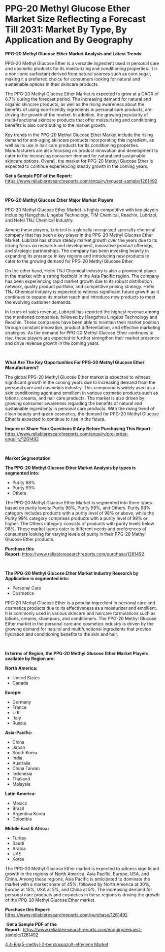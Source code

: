 <p><h1>PPG-20 Methyl Glucose Ether Market Size Reflecting a Forecast Till 2031: Market By Type, By Application and By Geography</h1></p><p><strong>PPG-20 Methyl Glucose Ether Market Analysis and Latest Trends</strong></p>
<p><p>PPG-20 Methyl Glucose Ether is a versatile ingredient used in personal care and cosmetic products for its moisturizing and conditioning properties. It is a non-ionic surfactant derived from natural sources such as corn sugar, making it a preferred choice for consumers looking for natural and sustainable options in their skincare products.</p><p>The PPG-20 Methyl Glucose Ether Market is expected to grow at a CAGR of 6.7% during the forecast period. The increasing demand for natural and organic skincare products, as well as the rising awareness about the benefits of using eco-friendly ingredients in personal care products, are driving the growth of the market. In addition, the growing popularity of multi-functional skincare products that offer moisturizing and conditioning benefits is also contributing to the market growth.</p><p>Key trends in the PPG-20 Methyl Glucose Ether Market include the rising demand for anti-aging skincare products incorporating this ingredient, as well as its use in hair care products for its conditioning properties. Manufacturers are also focusing on product innovation and development to cater to the increasing consumer demand for natural and sustainable skincare options. Overall, the market for PPG-20 Methyl Glucose Ether is expected to continue experiencing steady growth in the coming years.</p></p>
<p><strong>Get a Sample PDF of the Report:&nbsp;</strong> <a href="https://www.reliableresearchreports.com/enquiry/request-sample/1261492">https://www.reliableresearchreports.com/enquiry/request-sample/1261492</a></p>
<p>&nbsp;</p>
<p><strong>PPG-20 Methyl Glucose Ether Major Market Players</strong></p>
<p><p>PPG-20 Methyl Glucose Ether Market is highly competitive with key players including Hangzhou Lingeba Technology, TIM Chemical, Reachin, Lubrizol, and Hefei TNJ Chemical Industry.</p><p>Among these players, Lubrizol is a globally recognized specialty chemical company that has been a key player in the PPG-20 Methyl Glucose Ether Market. Lubrizol has shown steady market growth over the years due to its strong focus on research and development, innovative product offerings, and strategic partnerships. The company has been investing heavily in expanding its presence in key regions and introducing new products to cater to the growing demand for PPG-20 Methyl Glucose Ether.</p><p>On the other hand, Hefei TNJ Chemical Industry is also a prominent player in the market with a strong foothold in the Asia Pacific region. The company has been experiencing rapid market growth due to its robust distribution network, quality product portfolio, and competitive pricing strategy. Hefei TNJ Chemical Industry is expected to witness significant future growth as it continues to expand its market reach and introduce new products to meet the evolving customer demands.</p><p>In terms of sales revenue, Lubrizol has reported the highest revenue among the mentioned companies, followed by Hangzhou Lingeba Technology and Reachin. These companies have been able to maintain their market position through constant innovation, product differentiation, and effective marketing strategies. As the demand for PPG-20 Methyl Glucose Ether continues to rise, these players are expected to further strengthen their market presence and drive revenue growth in the coming years.</p></p>
<p>&nbsp;</p>
<p><strong>What Are The Key Opportunities For PPG-20 Methyl Glucose Ether Manufacturers?</strong></p>
<p><p>The global PPG-20 Methyl Glucose Ether market is expected to witness significant growth in the coming years due to increasing demand from the personal care and cosmetics industry. This compound is widely used as a skin conditioning agent and emollient in various cosmetic products such as lotions, creams, and hair care products. The market is also driven by growing consumer awareness regarding the benefits of natural and sustainable ingredients in personal care products. With the rising trend of clean beauty and green cosmetics, the demand for PPG-20 Methyl Glucose Ether is expected to continue to rise in the future.</p></p>
<p><strong>Inquire or Share Your Questions If Any Before Purchasing This Report:</strong> <a href="https://www.reliableresearchreports.com/enquiry/pre-order-enquiry/1261492">https://www.reliableresearchreports.com/enquiry/pre-order-enquiry/1261492</a></p>
<p>&nbsp;</p>
<p><strong>Market Segmentation</strong></p>
<p><strong>The PPG-20 Methyl Glucose Ether Market Analysis by types is segmented into:</strong></p>
<p><ul><li>Purity 98%</li><li>Purity 99%</li><li>Others</li></ul></p>
<p><p>The PPG-20 Methyl Glucose Ether Market is segmented into three types based on purity levels: Purity 98%, Purity 99%, and Others. Purity 98% category includes products with a purity level of 98% or above, while the Purity 99% category comprises products with a purity level of 99% or higher. The Others category consists of products with purity levels below 98%. These market types cater to different needs and preferences of consumers looking for varying levels of purity in their PPG-20 Methyl Glucose Ether products.</p></p>
<p><strong>Purchase this Report:&nbsp;</strong><a href="https://www.reliableresearchreports.com/purchase/1261492">https://www.reliableresearchreports.com/purchase/1261492</a></p>
<p>&nbsp;</p>
<p><strong>The PPG-20 Methyl Glucose Ether Market Industry Research by Application is segmented into:</strong></p>
<p><ul><li>Personal Care</li><li>Cosmetics</li></ul></p>
<p><p>PPG-20 Methyl Glucose Ether is a popular ingredient in personal care and cosmetics products due to its effectiveness as a moisturizer and emollient. It is commonly used in various skincare and haircare formulations such as lotions, creams, shampoos, and conditioners. The PPG-20 Methyl Glucose Ether market in the personal care and cosmetics industry is driven by the growing demand for natural and multifunctional ingredients that provide hydration and conditioning benefits to the skin and hair.</p></p>
<p>&nbsp;</p>
<p><strong>In terms of Region, the PPG-20 Methyl Glucose Ether Market Players available by Region are:</strong></p>
<p>
    <p> <strong> North America: </strong>
        <ul>
            <li>United States</li>
            <li>Canada</li>
        </ul>
        </p> 
    <p> <strong> Europe: </strong>
        <ul>
            <li>Germany</li>
            <li>France</li>
            <li>U.K.</li>
            <li>Italy</li>
            <li>Russia</li>
        </ul>
        </p> 
    <p> <strong> Asia-Pacific: </strong>
        <ul>
            <li>China</li>
            <li>Japan</li>
            <li>South Korea</li>
            <li>India</li>
            <li>Australia</li>
            <li>China Taiwan</li>
            <li>Indonesia</li>
            <li>Thailand</li>
            <li>Malaysia</li>
        </ul>
        </p> 
    <p> <strong> Latin America: </strong>
        <ul>
            <li>Mexico</li>
            <li>Brazil</li>
            <li>Argentina Korea</li>
            <li>Colombia</li>
        </ul>
        </p> 
    <p> <strong> Middle East & Africa: </strong>
        <ul>
            <li>Turkey</li>
            <li>Saudi</li>
            <li>Arabia</li>
            <li>UAE</li>
            <li>Korea</li>
        </ul>
    </p>
    </p>
<p><p>The PPG-20 Methyl Glucose Ether market is expected to witness significant growth in the regions of North America, Asia Pacific, Europe, USA, and China. Among these regions, Asia Pacific is anticipated to dominate the market with a market share of 45%, followed by North America at 30%, Europe at 15%, USA at 5%, and China at 5%. The increasing demand for personal care products and cosmetics in these regions is driving the growth of the PPG-20 Methyl Glucose Ether market.</p></p>
<p><strong>Purchase this Report: </strong><a href="https://www.reliableresearchreports.com/purchase/1261492">https://www.reliableresearchreports.com/purchase/1261492</a></p>
<p>&nbsp;<strong>Get a Sample PDF of the Report:&nbsp;&nbsp;</strong><a href="https://www.reliableresearchreports.com/enquiry/request-sample/1261492">https://www.reliableresearchreports.com/enquiry/request-sample/1261492</a></p>
<p><strong></strong></p>
<p><p><a href="https://meowing-canidae-761.notion.site/4-4-Bis-5-methyl-2-benzoxoazol-ethylene-Market-Size-Market-Share-and-Global-Market-Analysis-Report-f883686f32b64461b28f0eb82878062b">4,4-Bis(5-methyl-2-benzoxoazol)-ethylene Market</a></p></p>